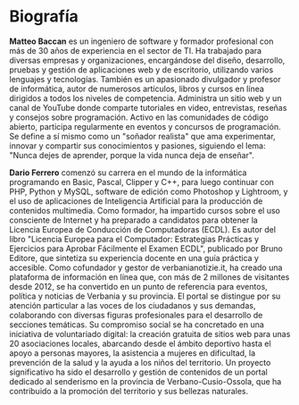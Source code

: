 # Biografía

**Matteo Baccan** es un ingeniero de software y formador profesional con más de 30 años de experiencia en el sector de TI. Ha trabajado para diversas empresas y organizaciones, encargándose del diseño, desarrollo, pruebas y gestión de aplicaciones web y de escritorio, utilizando varios lenguajes y tecnologías. También es un apasionado divulgador y profesor de informática, autor de numerosos artículos, libros y cursos en línea dirigidos a todos los niveles de competencia. Administra un sitio web y un canal de YouTube donde comparte tutoriales en video, entrevistas, reseñas y consejos sobre programación. Activo en las comunidades de código abierto, participa regularmente en eventos y concursos de programación. Se define a sí mismo como un "soñador realista" que ama experimentar, innovar y compartir sus conocimientos y pasiones, siguiendo el lema: "Nunca dejes de aprender, porque la vida nunca deja de enseñar".

**Dario Ferrero** comenzó su carrera en el mundo de la informática programando en Basic, Pascal, Clipper y C++, para luego continuar con PHP, Python y MySQL, software de edición como Photoshop y Lightroom, y el uso de aplicaciones de Inteligencia Artificial para la producción de contenidos multimedia. Como formador, ha impartido cursos sobre el uso consciente de Internet y ha preparado a candidatos para obtener la Licencia Europea de Conducción de Computadoras (ECDL). Es autor del libro "Licencia Europea para el Computador: Estrategias Prácticas y Ejercicios para Aprobar Fácilmente el Examen ECDL", publicado por Bruno Editore, que sintetiza su experiencia docente en una guía práctica y accesible. Como cofundador y gestor de verbanianotizie.it, ha creado una plataforma de información en línea que, con más de 2 millones de visitantes desde 2012, se ha convertido en un punto de referencia para eventos, política y noticias de Verbania y su provincia. El portal se distingue por su atención particular a las voces de los ciudadanos y sus demandas, colaborando con diversas figuras profesionales para el desarrollo de secciones temáticas. Su compromiso social se ha concretado en una iniciativa de voluntariado digital: la creación gratuita de sitios web para unas 20 asociaciones locales, abarcando desde el ámbito deportivo hasta el apoyo a personas mayores, la asistencia a mujeres en dificultad, la prevención de la salud y la ayuda a los niños del territorio. Un proyecto significativo ha sido el desarrollo y gestión de contenidos de un portal dedicado al senderismo en la provincia de Verbano-Cusio-Ossola, que ha contribuido a la promoción del territorio y sus bellezas naturales.